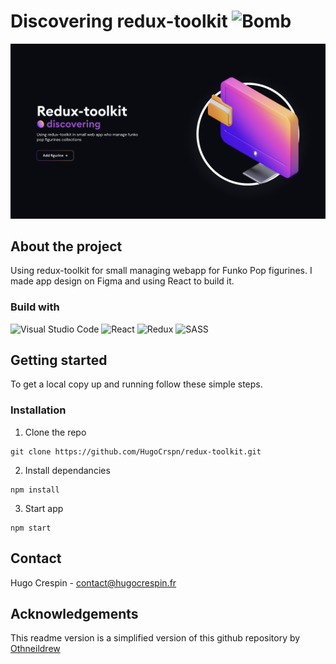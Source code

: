 # Discovering redux-toolkit <img src="https://raw.githubusercontent.com/Tarikul-Islam-Anik/Animated-Fluent-Emojis/master/Emojis/Smilies/Bomb.png" alt="Bomb" width="25" height="25" />

![alt text](https://github.com/HugoCrspn/redux-toolkit/blob/main/public/img/hero.png)

## About the project

Using redux-toolkit for small managing webapp for Funko Pop figurines. I made app design on Figma and using React to build it.

### Build with

![Visual Studio Code](https://img.shields.io/badge/Visual%20Studio%20Code-0078d7.svg?style=for-the-badge&logo=visual-studio-code&logoColor=white)
![React](https://img.shields.io/badge/react-%2320232a.svg?style=for-the-badge&logo=react&logoColor=%2361DAFB)
![Redux](https://img.shields.io/badge/redux-%23593d88.svg?style=for-the-badge&logo=redux&logoColor=white)
![SASS](https://img.shields.io/badge/SASS-hotpink.svg?style=for-the-badge&logo=SASS&logoColor=white)

## Getting started

To get a local copy up and running follow these simple steps.

### Installation

1. Clone the repo
```
git clone https://github.com/HugoCrspn/redux-toolkit.git
```

2. Install dependancies
```
npm install
```

3. Start app
```
npm start
```

## Contact

Hugo Crespin - [contact@hugocrespin.fr](mailto:contact@hugocrespin.fr)

## Acknowledgements

This readme version is a simplified version of this github repository by [Othneildrew](https://github.com/othneildrew/Best-README-Template)
